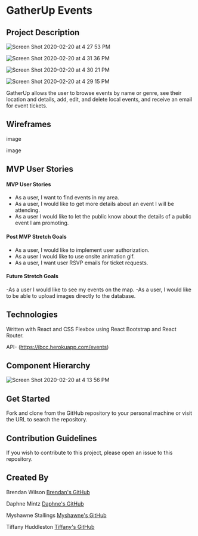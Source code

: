 # GatherUp Events

## Project Description

![Screen Shot 2020-02-20 at 4 27 53 PM](https://user-images.githubusercontent.com/56045956/74985866-f75b2b80-53fd-11ea-9aa0-578873ea3c34.png)

![Screen Shot 2020-02-20 at 4 31 36 PM](https://user-images.githubusercontent.com/56045956/74986072-7b151800-53fe-11ea-947d-ba0fa3db81e7.png)

![Screen Shot 2020-02-20 at 4 30 21 PM](https://user-images.githubusercontent.com/56045956/74985998-4d2fd380-53fe-11ea-9ffd-36aaabe97995.png)

![Screen Shot 2020-02-20 at 4 29 15 PM](https://user-images.githubusercontent.com/56045956/74985948-270a3380-53fe-11ea-8e2d-570c5932d2c9.png)

GatherUp allows the user to browse events by name or genre, see their location and details, add, edit, and delete local events, and receive an email for event tickets.

## Wireframes

image

image

## MVP User Stories

#### MVP User Stories

- As a user, I want to find events in my area.
- As a user, I would like to get more details about an event I will be attending.
- As a user I would like to let the public know about the details of a public event I am promoting.

#### Post MVP Stretch Goals

- As a user, I would like to implement user authorization.
- As a user I would like to use onsite animation gif.
- As a user, I want user RSVP emails for ticket requests.

#### Future Stretch Goals

-As a user I would like to see my events on the map.
-As a user, I would like to be able to upload images directly to the database.

## Technologies

Written with React and CSS Flexbox using React Bootstrap and React Router.

API- (https://ibcc.herokuapp.com/events)

## Component Hierarchy

![Screen Shot 2020-02-20 at 4 13 56 PM](https://user-images.githubusercontent.com/56045956/74984868-0214c100-53fc-11ea-87c1-dd874c7418c1.png)

## Get Started

Fork and clone from the GitHub repository to your personal machine or visit the URL to search the repository.

## Contribution Guidelines

If you wish to contribute to this project, please open an issue to this repository.

## Created By

Brendan Wilson [Brendan's GitHub](https://github.com/bwilson19)

Daphne Mintz [Daphne's GitHub](https://github.com/2magpies)

Myshawne Stallings [Myshawne's GitHub](https://github.com/Mysta3)

Tiffany Huddleston [Tiffany's GitHub](https://github.com/tiffhuddleston)
